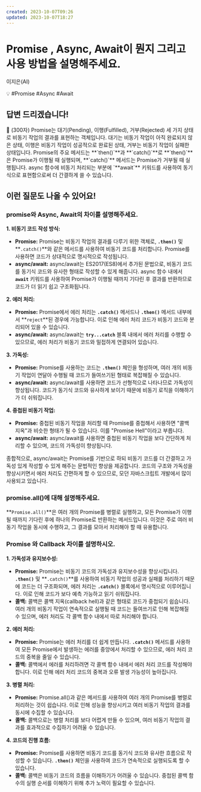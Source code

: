 ```yaml
---
created: 2023-10-07T09:26
updated: 2023-10-07T18:27
---
```

# Promise , Async, Await이 뭔지 그리고 사용 방법을 설명해주세요.

이지은(AI)

💡 #Promise #Async #Await

## **답변 드리겠습니다!**

<aside>
📌 (300자)
Promise는 대기(Pending), 이행(Fulfilled), 거부(Rejected) 세 가지 상태로 비동기 작업의 결과를 표현하는 객체입니다. 대기는 비동기 작업이 아직 완료되지 않은 상태, 이행은 비동기 작업이 성공적으로 완료된 상태, 거부는 비동기 작업이 실패한 상태입니다. Promise의 주요 메서드는 **`then()`**과 **`catch()`**로 **`then()`** 은 Promise가 이행될 때 실행되며, **`catch()`** 메서드는 Promise가 거부될 때 실행됩니다. async 함수에 비동기 처리되는 부분에 `**await`** 키워드를 사용하여 동기식으로 표현함으로써 더 간결하게 쓸 수 있습니다.

</aside>

## **이런 질문도 나올 수 있어요!**

### promise와 Async, Await의 차이를 설명해주세요.

**1. 비동기 코드 작성 방식:**

- **Promise:** Promise는 비동기 작업의 결과를 다루기 위한 객체로, **`.then()`** 및 **`.catch()`**와 같은 메서드를 사용하여 비동기 코드를 처리합니다. Promise를 사용하면 코드가 상대적으로 명시적으로 작성됩니다.
- **async/await:** async/await는 ES2017(ES8)에서 추가된 문법으로, 비동기 코드를 동기식 코드와 유사한 형태로 작성할 수 있게 해줍니다. async 함수 내에서 **`await`** 키워드를 사용하여 Promise가 이행될 때까지 기다린 후 결과를 반환하므로 코드가 더 읽기 쉽고 구조화됩니다.

**2. 에러 처리:**

- **Promise:** Promise에서 에러 처리는 **`.catch()`** 메서드나 **`.then()`** 메서드 내부에서 **`reject`**된 경우에 가능합니다. 이로 인해 에러 처리 코드가 비동기 코드와 분리되어 있을 수 있습니다.
- **async/await:** async/await는 **`try...catch`** 블록 내에서 에러 처리를 수행할 수 있으므로, 에러 처리가 비동기 코드와 밀접하게 연결되어 있습니다.

**3. 가독성:**

- **Promise:** Promise를 사용하는 코드는 **`.then()`** 체인을 형성하며, 여러 개의 비동기 작업이 연달아 수행될 때 코드가 들여쓰기된 형태로 복잡해질 수 있습니다.
- **async/await:** async/await를 사용하면 코드가 선형적으로 나타나므로 가독성이 향상됩니다. 코드가 동기식 코드와 유사하게 보이기 때문에 비동기 로직을 이해하기가 더 쉬워집니다.

**4. 중첩된 비동기 작업:**

- **Promise:** 중첩된 비동기 작업을 처리할 때 Promise를 중첩해서 사용하면 "콜백 지옥"과 비슷한 형태가 될 수 있습니다. 이를 "Promise Hell"이라고 부릅니다.
- **async/await:** async/await를 사용하면 중첩된 비동기 작업을 보다 간단하게 처리할 수 있으며, 코드의 가독성이 향상됩니다.

종합적으로, async/await는 Promise를 기반으로 하되 비동기 코드를 더 간결하고 가독성 있게 작성할 수 있게 해주는 문법적인 향상을 제공합니다. 코드의 구조와 가독성을 향상시키면서 에러 처리도 간편하게 할 수 있으므로, 모던 자바스크립트 개발에서 많이 사용되고 있습니다.

### promise.all()에 대해 설명해주세요.

**`Promise.all()`**은 여러 개의 Promise를 병렬로 실행하고, 모든 Promise가 이행될 때까지 기다린 후에 하나의 Promise로 반환하는 메서드입니다. 이것은 주로 여러 비동기 작업을 동시에 수행하고, 그 결과를 모아서 처리해야 할 때 유용합니다.

### Promise 와 Callback 차이를 설명하시오.

**1. 가독성과 유지보수성:**

- **Promise:** Promise는 비동기 코드의 가독성과 유지보수성을 향상시킵니다. **`.then()`** 및 **`.catch()`**를 사용하여 비동기 작업의 성공과 실패를 처리하기 때문에 코드는 더 구조화되며, 에러 처리는 **`.catch()`** 블록에서 명시적으로 이루어집니다. 이로 인해 코드가 보다 예측 가능하고 읽기 쉬워집니다.
- **콜백:** 콜백은 콜백 지옥(callback hell)과 같은 형태로 코드가 중첩되기 쉽습니다. 여러 개의 비동기 작업이 연속적으로 실행될 때 코드는 들여쓰기로 인해 복잡해질 수 있으며, 에러 처리도 각 콜백 함수 내에서 따로 처리해야 합니다.

**2. 에러 처리:**

- **Promise:** Promise는 에러 처리를 더 쉽게 만듭니다. **`.catch()`** 메서드를 사용하여 모든 Promise에서 발생하는 에러를 중앙에서 처리할 수 있으므로, 에러 처리 코드의 중복을 줄일 수 있습니다.
- **콜백:** 콜백에서 에러를 처리하려면 각 콜백 함수 내에서 에러 처리 코드를 작성해야 합니다. 이로 인해 에러 처리 코드의 중복과 오류 발생 가능성이 높아집니다.

**3. 병렬 처리:**

- **Promise:** Promise.all()과 같은 메서드를 사용하여 여러 개의 Promise를 병렬로 처리하는 것이 쉽습니다. 이로 인해 성능을 향상시키고 여러 비동기 작업의 결과를 동시에 수집할 수 있습니다.
- **콜백:** 콜백으로는 병렬 처리를 보다 어렵게 만들 수 있으며, 여러 비동기 작업의 결과를 효과적으로 수집하기 어려울 수 있습니다.

**4. 코드의 진행 흐름:**

- **Promise:** Promise를 사용하면 비동기 코드를 동기식 코드와 유사한 흐름으로 작성할 수 있습니다. **`.then()`** 체인을 사용하여 코드가 연속적으로 실행되도록 할 수 있습니다.
- **콜백:** 콜백은 비동기 코드의 흐름을 이해하기가 어려울 수 있습니다. 중첩된 콜백 함수의 실행 순서를 이해하기 위해 추가 노력이 필요할 수 있습니다.